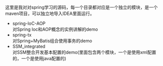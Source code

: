这里是我对对spring学习的源码，每一个目录都对应是一个独立的模块，是一个maven项目，可以独立地导入IDEA里面运行。

* spring-IoC-AOP  
对Spring Ioc和AOP概念的实例讲解的demo
* spring-tx  
对Spring+MyBatis组合使用事务的demo
* SSM_integrated   
对SSM整合开发基本配置的demo(里面包含两个模块，一个是使用xml配置的，一个是使用java配置的)
